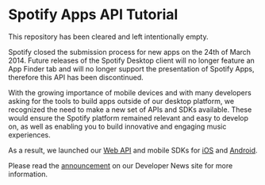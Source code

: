# Spotify Apps API Tutorial

This repository has been cleared and left intentionally empty.

Spotify closed the submission process for new apps on the 24th of March 2014. Future releases of the Spotify Desktop client will no longer feature an App Finder tab and will no longer support the presentation of Spotify Apps, therefore this API has been discontinued.

With the growing importance of mobile devices and with many developers asking for the tools to build apps outside of our desktop platform, we recognized the need to make a new set of APIs and SDKs available. These would ensure the Spotify platform remained relevant and easy to develop on, as well as enabling you to build innovative and engaging music experiences.

As a result, we launched our [Web API](https://developer.spotify.com/web-api/) and mobile SDKs for [iOS](https://developer.spotify.com/technologies/spotify-ios-sdk/) and [Android](https://developer.spotify.com/technologies/spotify-android-sdk/).

Please read the [announcement](http://devnews.spotify.com/2014/03/24/closure-of-spotify-apps-submissions/) on our Developer News site for more information.
